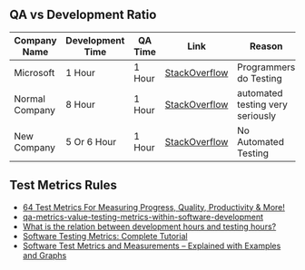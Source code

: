 ## QA vs Development Ratio

| Company Name  | Development Time | QA Time  | Link |Reason
| ------------- | ---------------- | ---------| -----|------------- |
| Microsoft  | 1 Hour  | 1 Hour   | [StackOverflow](https://stackoverflow.com/questions/1434774/qa-vs-development-ratio?answertab=oldest#tab-top) | Programmers do Testing  |
| Normal Company  | 8 Hour  | 1 Hour  | [StackOverflow](https://stackoverflow.com/questions/1434774/qa-vs-development-ratio/1434913#1434913)  | automated testing very seriously  |
| New Company  | 5 Or 6 Hour  | 1 Hour  | [StackOverflow](https://stackoverflow.com/questions/1434774/qa-vs-development-ratio/1434913#1434913)  | No Automated Testing   |

## Test Metrics Rules

* [64 Test Metrics For Measuring Progress, Quality, Productivity & More!](https://www.qasymphony.com/blog/64-test-metrics/)
* [qa-metrics-value-testing-metrics-within-software-development](https://www.getzephyr.com/resources/whitepapers/qa-metrics-value-testing-metrics-within-software-development)
* [What is the relation between development hours and testing hours?](https://sqa.stackexchange.com/questions/1596/what-is-the-relation-between-development-hours-and-testing-hours)
* [Software Testing Metrics: Complete Tutorial](https://www.guru99.com/software-testing-metrics-complete-tutorial.html)
* [Software Test Metrics and Measurements – Explained with Examples and Graphs](http://www.softwaretestinghelp.com/software-test-metrics-and-measurements/)
